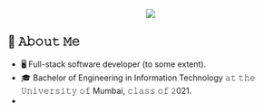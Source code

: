 <p align="center">
    <img src="https://github.com/KeithDsouza25/KeithDsouza25//raw/main/assets/final.gif">
  </p>
<!--
<!--
-->

## 📖 𝙰𝚋𝚘𝚞𝚝 𝙼𝚎
- 🖥️ Full-stack software developer (to some extent).
- 🎓 Bachelor of Engineering in Information Technology 𝚊𝚝 𝚝𝚑𝚎 𝚄𝚗𝚒𝚟𝚎𝚛𝚜𝚒𝚝𝚢 𝚘𝚏 Mumbai, 𝚌𝚕𝚊𝚜𝚜 𝚘𝚏 𝟸021.
- 
